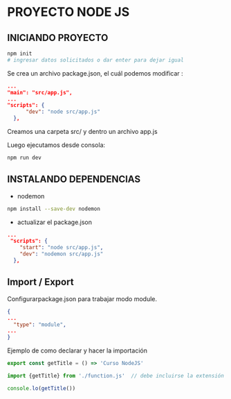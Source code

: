 # PROYECTO NODE JS

## INICIANDO PROYECTO

```bash
npm init 
# ingresar datos solicitados o dar enter para dejar igual
```

Se crea un archivo package.json, el cuál podemos modificar :

```json
...
"main": "src/app.js",
...
"scripts": {
      "dev": "node src/app.js"
  },
```

Creamos una carpeta src/ y dentro un archivo app.js

Luego ejecutamos desde consola:

```bash
npm run dev
```

## INSTALANDO DEPENDENCIAS

- nodemon

```bash
npm install --save-dev nodemon
```

- actualizar el package.json

```json
...
 "scripts": {
    "start": "node src/app.js",
    "dev": "nodemon src/app.js"
  },
```

## Import / Export

Configurarpackage.json para trabajar modo module.

```json
{
...
  "type": "module",
...
}
```

Ejemplo de como declarar y hacer la importación

```js fnction.js
export const getTitle = () => 'Curso NodeJS'
```

```js app.js
import {getTitle} from './function.js'  // debe incluirse la extensión del fichero

console.lo(getTitle())
```

